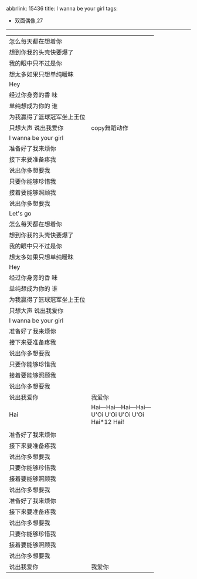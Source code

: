 abbrlink: 15436
title: I wanna be your girl
tags:
  - 双面偶像,27
---
|      |      |
|--|--|
|怎么每天都在想着你|      |
|想到你我的头壳快要爆了|      |
|我的眼中只不过是你|      |
|想太多如果只想单纯暧昧|      |
|Hey|      |
|经过你身旁的香 味|      |
|单纯想成为你的 谁|      |
|为我赢得了篮球冠军坐上王位|      |
|只想大声 说出我爱你|copy舞蹈动作|
|I wanna be your girl|      |
|准备好了我来烦你|      |
|接下来要准备疼我|      |
|说出你多想要我|      |
|只要你能够珍惜我|      |
|接着要能够照顾我|      |
|说出你多想要我|      |
|Let's go|      |
|怎么每天都在想着你|      |
|想到你我的头壳快要爆了|      |
|我的眼中只不过是你|      |
|想太多如果只想单纯暧昧|      |
|Hey|      |
|经过你身旁的香 味|      |
|单纯想成为你的 谁|      |
|为我赢得了篮球冠军坐上王位|      |
|只想大声 说出我爱你|      |
|I wanna be your girl|      |
|准备好了我来烦你|      |
|接下来要准备疼我|      |
|说出你多想要我|      |
|只要你能够珍惜我|      |
|接着要能够照顾我|      |
|说出你多想要我|      |
|说出我爱你|我爱你|
|Hai|Hai—Hai—Hai—Hai—<br>U'Oi U'Oi U'Oi U'Oi<br>Hai*12 Hai!|
|      |      |
|准备好了我来烦你|      |
|接下来要准备疼我|      |
|说出你多想要我|      |
|只要你能够珍惜我|      |
|接着要能够照顾我|      |
|说出你多想要我|      |
|准备好了我来烦你|      |
|接下来要准备疼我|      |
|说出你多想要我|      |
|只要你能够珍惜我|      |
|接着要能够照顾我|      |
|说出你多想要我|      |
|说出我爱你|我爱你|